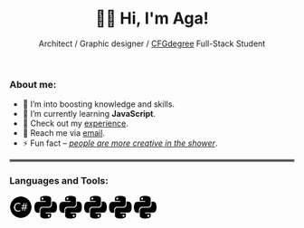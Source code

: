 <h1 align="center">👋🏻 Hi, I'm Aga!</h1>
<p align="center">Architect / Graphic designer / <a href="https://github.com/CFGer">CFGdegree</a> Full-Stack Student</p>
<br>

<h3 align="left">About me:</h3>

- 🔭 I’m into boosting knowledge and skills.
- 🌱 I’m currently learning **JavaScript**.
- 📄 Check out my [experience](https://www.agthiel.de).
- 💬 Reach me via [email](mailto:ag.thiel.arc@gmail.com?subject=[GitHub]%20Outreach).
- ⚡ Fun fact – <ins>*people are more creative in the shower*</ins>.

<hr style="border:2px solid gray">

<h3 align="left">Languages and Tools:</h3>
<p align="left">

  <picture>
    <source width="40" height="40" media="(prefers-color-scheme: dark)" srcset="csharp_w.svg">
    <source width="40" height="40" media="(prefers-color-scheme: light)" srcset="csharp.svg">
    <img width="40" height="40" alt="csharp" src="csharp.svg">
  </picture>

  <picture>
    <source width="40" height="40" media="(prefers-color-scheme: dark)" srcset="python_w.svg">
    <source width="40" height="40" media="(prefers-color-scheme: light)" srcset="python.svg">
    <img width="40" height="40" alt="python" src="python.svg">
  </picture>

  <picture>
    <source width="40" height="40" media="(prefers-color-scheme: dark)" srcset="grasshopper_w.svg">
    <source width="40" height="40" media="(prefers-color-scheme: light)" srcset="grasshopper.svg">
    <img width="40" height="40" alt="python" src="python.svg">
  </picture>

  <picture>
    <source width="40" height="40" media="(prefers-color-scheme: dark)" srcset="adobe-ai_w.svg">
    <source width="40" height="40" media="(prefers-color-scheme: light)" srcset="padobe-ai.svg">
    <img width="40" height="40" alt="python" src="python.svg">
  </picture>

  <picture>
    <source width="40" height="40" media="(prefers-color-scheme: dark)" srcset="adobe-ps_w.svg">
    <source width="40" height="40" media="(prefers-color-scheme: light)" srcset="adobe-ps.svg">
    <img width="40" height="40" alt="python" src="python.svg">
  </picture>

  <picture>
    <source width="40" height="40" media="(prefers-color-scheme: dark)" srcset="adobe-id_w.svg">
    <source width="40" height="40" media="(prefers-color-scheme: light)" srcset="adobe-id.svg">
    <img width="40" height="40" alt="python" src="python.svg">
  </picture>
  
</p>
